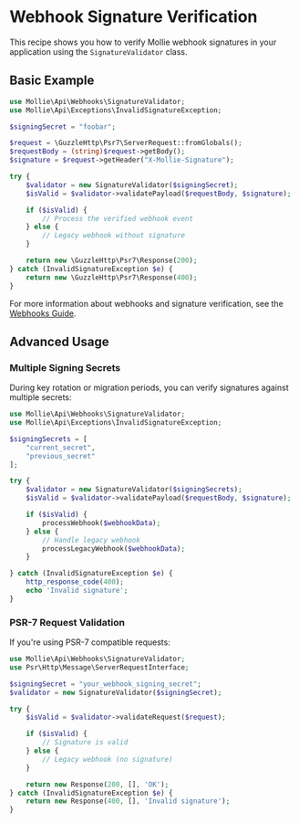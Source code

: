 # Webhook Signature Verification

This recipe shows you how to verify Mollie webhook signatures in your application using the `SignatureValidator` class.

## Basic Example

```php
use Mollie\Api\Webhooks\SignatureValidator;
use Mollie\Api\Exceptions\InvalidSignatureException;

$signingSecret = "foobar";

$request = \GuzzleHttp\Psr7\ServerRequest::fromGlobals();
$requestBody = (string)$request->getBody();
$signature = $request->getHeader("X-Mollie-Signature");

try {
    $validator = new SignatureValidator($signingSecret);
    $isValid = $validator->validatePayload($requestBody, $signature);

    if ($isValid) {
        // Process the verified webhook event
    } else {
        // Legacy webhook without signature
    }

    return new \GuzzleHttp\Psr7\Response(200);
} catch (InvalidSignatureException $e) {
    return new \GuzzleHttp\Psr7\Response(400);
}
```

For more information about webhooks and signature verification, see the [Webhooks Guide](../webhooks.md).

## Advanced Usage

### Multiple Signing Secrets

During key rotation or migration periods, you can verify signatures against multiple secrets:

```php
use Mollie\Api\Webhooks\SignatureValidator;
use Mollie\Api\Exceptions\InvalidSignatureException;

$signingSecrets = [
    "current_secret",
    "previous_secret"
];

try {
    $validator = new SignatureValidator($signingSecrets);
    $isValid = $validator->validatePayload($requestBody, $signature);

    if ($isValid) {
        processWebhook($webhookData);
    } else {
        // Handle legacy webhook
        processLegacyWebhook($webhookData);
    }

} catch (InvalidSignatureException $e) {
    http_response_code(400);
    echo 'Invalid signature';
}
```

### PSR-7 Request Validation

If you're using PSR-7 compatible requests:

```php
use Mollie\Api\Webhooks\SignatureValidator;
use Psr\Http\Message\ServerRequestInterface;

$signingSecret = "your_webhook_signing_secret";
$validator = new SignatureValidator($signingSecret);

try {
    $isValid = $validator->validateRequest($request);

    if ($isValid) {
        // Signature is valid
    } else {
        // Legacy webhook (no signature)
    }

    return new Response(200, [], 'OK');
} catch (InvalidSignatureException $e) {
    return new Response(400, [], 'Invalid signature');
}
```
